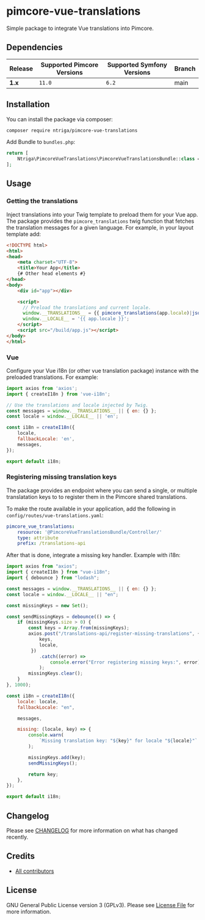 # pimcore-vue-translations

Simple package to integrate Vue translations into Pimcore.

## Dependencies

| Release | Supported Pimcore Versions | Supported Symfony Versions | Branch |
| ------- | -------------------------- | -------------------------- | ------ |
| **1.x** | `11.0`                     | `6.2`                      | main   |

## Installation

You can install the package via composer:

```bash
composer require ntriga/pimcore-vue-translations
```

Add Bundle to `bundles.php`:

```php
return [
    Ntriga\PimcoreVueTranslations\PimcoreVueTranslationsBundle::class => ['all' => true],
];
```

## Usage

### Getting the translations
Inject translations into your Twig template to preload them for your Vue app.
The package provides the `pimcore_translations` twig function that fetches the translation messages for a given language.
For example, in your layout template add:

```html
<!DOCTYPE html>
<html>
<head>
    <meta charset="UTF-8">
    <title>Your App</title>
    {# Other head elements #}
</head>
<body>
    <div id="app"></div>

    <script>
      // Preload the translations and current locale.
      window.__TRANSLATIONS__ = {{ pimcore_translations(app.locale)|json_encode()|raw }};
      window.__LOCALE__ = '{{ app.locale }}';
    </script>
    <script src="/build/app.js"></script>
</body>
</html>
```

### Vue
Configure your Vue i18n (or other vue translation package) instance with the preloaded translations. For example:

```javascript
import axios from 'axios';
import { createI18n } from 'vue-i18n';

// Use the translations and locale injected by Twig.
const messages = window.__TRANSLATIONS__ || { en: {} };
const locale = window.__LOCALE__ || 'en';

const i18n = createI18n({
    locale,
    fallbackLocale: 'en',
    messages,
});

export default i18n;
```

### Registering missing translation keys
The package provides an endpoint where you can send a single, or multiple translatation keys to to register them in the Pimcore shared translations.

To make the route available in your application, add the following in `config/routes/vue-translations.yaml`:

```yaml
pimcore_vue_translations:
    resource: '@PimcoreVueTranslationsBundle/Controller/'
    type: attribute
    prefix: /translations-api
```

After that is done, integrate a missing key handler.
Example with i18n:

```javascript
import axios from "axios";
import { createI18n } from "vue-i18n";
import { debounce } from "lodash";

const messages = window.__TRANSLATIONS__ || { en: {} };
const locale = window.__LOCALE__ || "en";

const missingKeys = new Set();

const sendMissingKeys = debounce(() => {
    if (missingKeys.size > 0) {
        const keys = Array.from(missingKeys);
        axios.post("/translations-api/register-missing-translations", { 
            keys,
            locale,
         })
            .catch((error) =>
                console.error("Error registering missing keys:", error)
            );
        missingKeys.clear();
    }
}, 1000);

const i18n = createI18n({
    locale: locale,
    fallbackLocale: "en",

    messages,

    missing: (locale, key) => {
        console.warn(
            `Missing translation key: "${key}" for locale "${locale}"`
        );

        missingKeys.add(key);
        sendMissingKeys();

        return key;
    },
});

export default i18n;
```

## Changelog
Please see [CHANGELOG](CHANGELOG.md) for more information on what has changed recently.

## Credits
- [All contributors](../../contributors)

## License
GNU General Public License version 3 (GPLv3). Please see [License File](./LICENSE.md) for more information.